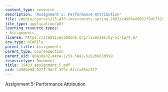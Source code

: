 ```yaml
---
content_type: resource
description: 'Assignment 5: Performance Attribution'
file: /media/courses/15-433-investments-spring-2003/c496be88922f9dc7329c61cfa83ec3f7_15433_assignment_5.pdf
file_type: application/pdf
learning_resource_types:
- Assignments
license: https://creativecommons.org/licenses/by-nc-sa/4.0/
ocw_type: OCWFile
parent_title: Assignments
parent_type: CourseSection
parent_uid: e0a16a32-aec4-1259-5aa2-5282b863d999
resourcetype: Document
title: 15433_assignment_5.pdf
uid: c496be88-922f-9dc7-329c-61cfa83ec3f7
---
```

Assignment 5: Performance Attribution